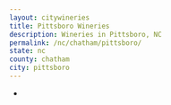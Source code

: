 ```yaml
---
layout: citywineries
title: Pittsboro Wineries
description: Wineries in Pittsboro, NC
permalink: /nc/chatham/pittsboro/
state: nc
county: chatham
city: pittsboro
---
```

-
